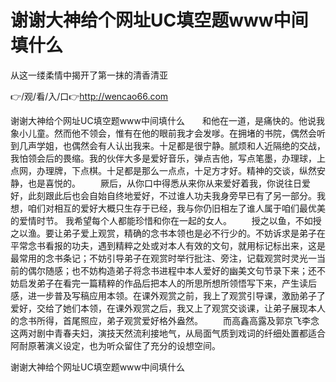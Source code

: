 # 谢谢大神给个网址UC填空题www中间填什么
从这一缕柔情中揭开了第一抹的清香清亚

👉/观/看/入/口👉http://wencao66.com

谢谢大神给个网址UC填空题www中间填什么　　和他在一道，是痛快的。他说我象小儿童。然而他不领会，惟有在他的眼前我才会发嗲。在拥堵的书院，偶然会听到几声学姐，也偶然会有人认出我来。十足都是很宁静。腻烦和人近隔绝的交战，我怕领会后的畏缩。我的伙伴大多是爱好音乐，弹点吉他，写点笔墨，办理球，上点网，办理牌，下点棋。十足都是那么一点点，十足方才好。精神的交谈，纵然安静，也是喜悦的。
　　厥后，从你口中得悉从来你从来爱好着我，你说往日爱好，此刻跟此后也会自始自终地爱好，不过谁人功夫我身旁早已有了另一部分。我想，咱们对相互的爱好大概只生存于已经，我与你仍旧相左了谁人属于咱们最优美的爱情时节。
我希望每个人都能珍惜和你在一起的女人。
　　授之以鱼，不如授之以渔。要让弟子爱上观赏，精确的念书本领也是必不行少的。不妨诉求是弟子在平常念书看报的功夫，遇到精粹之处或对本人有效的文句，就用标记标出来，这是最常用的念书条记；不妨引导弟子在观赏时举行批注、旁注，记载观赏时灵光一当前的偶尔随感；也不妨构造弟子将念书进程中本人爱好的幽美文句节录下来；还不妨启发弟子在看完一篇精粹的作品后把本人的所思所想所领悟写下来，产生读后感，进一步普及写稿应用本领。在课外观赏之前，我上了观赏引导课，激励弟子了爱好，交给了她们本领，在课外观赏之后，我又上了观赏交谈课，让弟子展现本人的念书所得，首尾照应，弟子观赏爱好格外盎然。
　　而高鑫高露及郭京飞李念这两对剧中青春夫妇，演技天然流利接地气，从局面气质到戏词的纤细处置都适合阿耐原著演义设定，也为听众留住了充分的设想空间。

谢谢大神给个网址UC填空题www中间填什么
